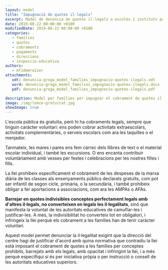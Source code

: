 ```yaml
---
layout: model
title: "Impugnació de quotes il·legals"
excerpt: Model de denúncia de quotes il·legals a escoles i instituts públics
date: 2019-08-22 00:00:00 +0100
modifiedDate: 2019-08-22 00:00:00 +0100
categories:
   - famílies
   - quotes
   - cobraments
   - pagaments
   - direccions
   - inspeccio-educativa
authors: 
   - mfidemraizer
attachments:
   odt: denuncia-groga_model_families_impugnacio-quotes-ilegals.odt
   word: denuncia-groga_model_families_impugnacio-quotes-ilegals.docx
   pdf: denuncia-groga_model_families_impugnacio-quotes-ilegals.pdf

description: Model per famílies per impugnar el cobrament de quotes il·legals contra una direcció d'escola pública.
image: /img/lomce-gratuitat.jpg
showImage: true
---
```


L'escola pública és gratuïta, però hi ha cobraments legals, sempre que tinguin caràcter voluntari: ens poden cobrar activitats extraescolars, activitats complementàries, o serveis escolars com ara les taquilles o el menjador.

Tanmateix, les mares i pares ens fem càrrec dels llibres de text o el material escolar individual, i també les excursions. O ens encanta contribuir voluntàriament amb vesses per festes i celebracions per les nostres filles i fills.

La llei prohibeix específicament el cobrament de les despeses de la marxa diària de les classes als ensenyaments públics declarats gratuïts, com pot ser infantil de segon cicle, primària, o la secundària, i també prohibeix obligar a fer aportacions a associacions, com ara les AMPAs o AFAs.

**Barrejar en quotes indivisibles conceptes perfectament legals amb d'altres il·legals, no converteixen en legals les il·legalitats**, sinó que manifesta la voluntat de les autoritats educatives de camuflar-les i justificar-les. A més, la indivisibilitat ho converteix tot en obligatori, i infringeix la llei perquè els cobrament a les famílies han de tenir caràcter voluntari.

Aquest model permet denunciar la il·legalitat exigint que la direcció del centre hagi de justificar d'acord amb quina normativa que contradiu la llei està imposant el cobrament de quotes a les famílies per conceptes prohibits, barrejats amb els legals, amb opacitat i infringint la llei, i a més perquè especifiqui si és per iniciativa pròpia o per instrucció o consell de les autoritats educatives superiors.